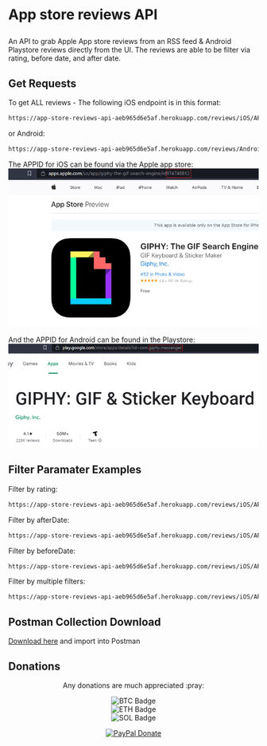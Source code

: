 # <p text-align="center">App store reviews API</p>

An API to grab Apple App store reviews from an RSS feed & Android Playstore reviews directly from the UI. The reviews are able to be filter via rating, before date, and after date.

## Get Requests

To get ALL reviews - The following iOS endpoint is in this format:
```bash
https://app-store-reviews-api-aeb965d6e5af.herokuapp.com/reviews/iOS/APPID
```

or Android: 
```bash
https://app-store-reviews-api-aeb965d6e5af.herokuapp.com/reviews/Android/APPID
```

The APPID for iOS can be found via the Apple app store:
![iOS APP ID](/public/iOS-ID.png?raw=true "iOS APP ID")

And the APPID for Android can be found in the Playstore:
![Android APP ID](/public/Android-ID.png?raw=true "Android APP ID")

## Filter Paramater Examples

Filter by rating:
```bash
https://app-store-reviews-api-aeb965d6e5af.herokuapp.com/reviews/iOS/APPID?rating=1
```

Filter by afterDate:
```bash
https://app-store-reviews-api-aeb965d6e5af.herokuapp.com/reviews/iOS/APPID?afterDate=05/15/2023
```

Filter by beforeDate:
```bash
https://app-store-reviews-api-aeb965d6e5af.herokuapp.com/reviews/iOS/APPID?beforeDate=05/15/2023
```

Filter by multiple filters:
```bash
https://app-store-reviews-api-aeb965d6e5af.herokuapp.com/reviews/iOS/APPID?rating=1&beforeDate=05/15/2023
```
## Postman Collection Download

[Download here](https://github.com/Zagorouiko/Skrapr/blob/master/public/AppReviewsAPICollection.json) and import into Postman

## Donations

<div align="center">
  <p>Any donations are much appreciated :pray:</p>
  <p>
    <img src="https://img.shields.io/badge/BTC-15DDxy651B9zQhwJXgvBg2JJH4CwcT9FUd-gold" alt="BTC Badge">
    <br>
    <img src="https://img.shields.io/badge/ETH-0x2f5a2bf358f8b8e0d1e277d2d6941903319d7534-blue" alt="ETH Badge">
    <br>
    <img src="https://img.shields.io/badge/SOL-APfVsqRoJoa9MVGptV8HHb1ZsMfQZ6AyKPTHs8BLnFHT-purple" alt="SOL Badge">
  </p>
  <p>
    <a href="https://www.paypal.com/paypalme/Zagorouiko">
      <img src="https://www.paypalobjects.com/en_US/i/btn/btn_donateCC_LG.gif" alt="PayPal Donate">
    </a>
  </p>
</div>



